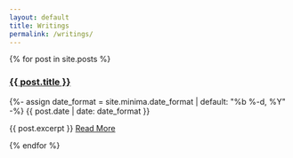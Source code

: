 ```yaml
---
layout: default
title: Writings
permalink: /writings/
---
```


{% for post in site.posts %}
<div>
    <h3><a class='post-link' href="{{ post.url }}">{{ post.title }}</a></h3>
      <time class="dt-published" datetime="{{ page.date | date_to_xmlschema }}" itemprop="datePublished">
        {%- assign date_format = site.minima.date_format | default: "%b %-d, %Y" -%}
        {{ post.date | date: date_format }}
      </time>
    <p class="justify">{{ post.excerpt }} <a href="{{ post.url }}">Read More</a></p>
</div>
{% endfor %}
